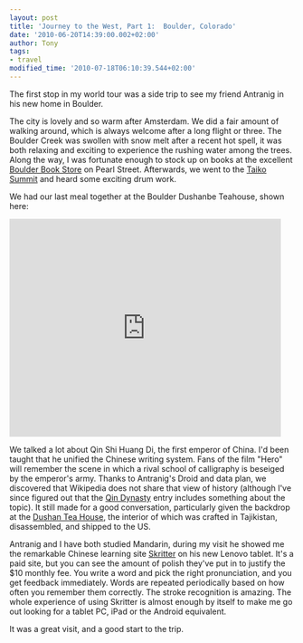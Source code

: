 ```yaml
---
layout: post
title: 'Journey to the West, Part 1:  Boulder, Colorado'
date: '2010-06-20T14:39:00.002+02:00'
author: Tony
tags:
- travel
modified_time: '2010-07-18T06:10:39.544+02:00'
---
```


The first stop in my world tour was a side trip to see my friend Antranig in his
new home in Boulder. 

The city is lovely and so warm after Amsterdam. We did a fair amount of walking
around, which is always welcome after a long flight or three. The Boulder Creek
was swollen with snow melt after a recent hot spell, it was both relaxing and
exciting to experience the rushing water among the trees. Along the way, I was
fortunate enough to stock up on books at the excellent <a
href="http://www.boulderbookstore.com/" target="_BLANK">Boulder Book Store</a>
on Pearl Street. Afterwards, we went to the <a
href="http://www.taikosummit.com/" target="_BLANK">Taiko Summit</a> and heard
some exciting drum work.

We had our last meal together at the Boulder Dushanbe Teahouse, shown here:

<embed
src="http://www.youtube.com/v/A2Dq2WrNhrA&hl=en_US&fs=1&"
type="application/x-shockwave-flash" allowscriptaccess="always"
allowfullscreen="true" width="480" height="385"/>

We talked a lot about Qin Shi Huang Di, the first emperor of China. I'd been
taught that he unified the Chinese writing system. Fans of the film "Hero" will
remember the scene in which a rival school of calligraphy is beseiged by the
emperor's army. Thanks to Antranig's Droid and data plan, we discovered that
Wikipedia does not share that view of history (although I've since figured out
that the [Qin Dynasty](http://en.wikipedia.org/wiki/Qin_Dynasty) entry includes
something about the topic). It still made for a good conversation, particularly
given the backdrop at the [Dushan Tea House](http://www.boulderteahouse.com/),
the interior of which was crafted in Tajikistan, disassembled, and shipped to
the US.

Antranig and I have both studied Mandarin, during my visit he showed me the
remarkable Chinese learning site [Skritter](http://www.skritter.com/) on his new
Lenovo tablet. It's a paid site, but you can see the amount of polish they've
put in to justify the $10 monthly fee. You write a word and pick the right
pronunciation, and you get feedback immediately. Words are repeated
periodically based on how often you remember them correctly. The stroke
recognition is amazing. The whole experience of using Skritter is almost enough
by itself to make me go out looking for a tablet PC, iPad or the Android
equivalent.

It was a great visit, and a good start to the trip.